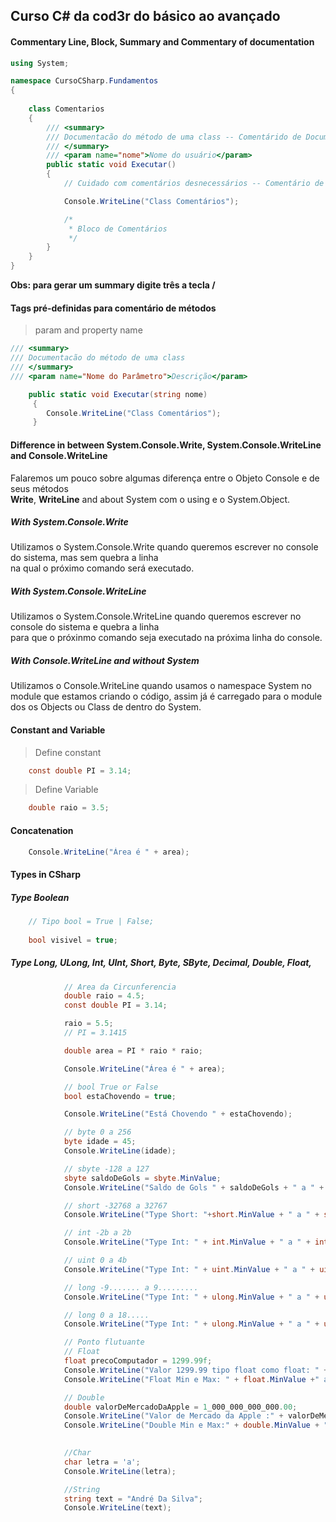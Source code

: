 ﻿## Curso C# da cod3r do básico ao avançado

#### Commentary Line, Block, Summary and Commentary of documentation
```.cs
using System;

namespace CursoCSharp.Fundamentos
{   
   
    class Comentarios
    {  
        /// <summary>
        /// Documentacão do método de uma class -- Comentárido de Documentação
        /// </summary>
        /// <param name="nome">Nome do usuário</param>
        public static void Executar()
        {
            // Cuidado com comentários desnecessários -- Comentário de Linha

            Console.WriteLine("Class Comentários");

            /*
             * Bloco de Comentários
             */
        }
    }
}

```
__Obs: para gerar um summary digite três a tecla /__

#### Tags pré-definidas para comentário de métodos
> param and property name
```.cs
/// <summary>
/// Documentacão do método de uma class
/// </summary>
/// <param name="Nome do Parâmetro">Descrição</param>

    public static void Executar(string nome)
     {
        Console.WriteLine("Class Comentários");
     }
```

#### Difference in between System.Console.Write, System.Console.WriteLine and Console.WriteLine
Falaremos um pouco sobre algumas diferença entre o Objeto Console e de seus métodos <br>
__Write__, __WriteLine__ and about System com o using e o System.Object.

##### With System.Console.Write
Utilizamos o System.Console.Write quando queremos escrever no console do sistema, mas sem quebra a linha <br>
na qual o próximo comando será executado.

##### With System.Console.WriteLine
Utilizamos o System.Console.WriteLine quando queremos escrever no console do sistema e quebra a linha <br>
para que o próxinmo comando seja executado na próxima linha do console.

##### With Console.WriteLine and without System
Utilizamos o Console.WriteLine quando usamos o namespace System no module que estamos criando o código,
assim já é carregado para o module dos os Objects ou Class de dentro do System.

#### Constant and Variable
> Define constant
```.cs
    const double PI = 3.14;
```
> Define Variable
```.cs
    double raio = 3.5;
```

#### Concatenation 
```.cs
    Console.WriteLine("Área é " + area);
```

#### Types in CSharp

##### Type Boolean
```.cs
    // Tipo bool = True | False;
    
    bool visivel = true;
```

##### Type Long, ULong, Int, UInt, Short, Byte, SByte, Decimal, Double, Float, 
```.cs
            // Area da Circunferencia
            double raio = 4.5;
            const double PI = 3.14;

            raio = 5.5;
            // PI = 3.1415

            double area = PI * raio * raio;

            Console.WriteLine("Área é " + area);

            // bool True or False
            bool estaChovendo = true;

            Console.WriteLine("Está Chovendo " + estaChovendo);

            // byte 0 a 256
            byte idade = 45;
            Console.WriteLine(idade);

            // sbyte -128 a 127
            sbyte saldoDeGols = sbyte.MinValue;
            Console.WriteLine("Saldo de Gols " + saldoDeGols + " a " + sbyte.MaxValue);

            // short -32768 a 32767
            Console.WriteLine("Type Short: "+short.MinValue + " a " + short.MaxValue);

            // int -2b a 2b
            Console.WriteLine("Type Int: " + int.MinValue + " a " + int.MaxValue);

            // uint 0 a 4b
            Console.WriteLine("Type Int: " + uint.MinValue + " a " + uint.MaxValue);

            // long -9....... a 9.........
            Console.WriteLine("Type Int: " + ulong.MinValue + " a " + ulong.MaxValue);

            // long 0 a 18.....
            Console.WriteLine("Type Int: " + ulong.MinValue + " a " + ulong.MaxValue);

            // Ponto flutuante
            // Float 
            float precoComputador = 1299.99f;
            Console.WriteLine("Valor 1299.99 tipo float como float: " + precoComputador);
            Console.WriteLine("Float Min e Max: " + float.MinValue +" a "+ float.MaxValue);

            // Double
            double valorDeMercadoDaApple = 1_000_000_000_000.00;
            Console.WriteLine("Valor de Mercado da Apple :" + valorDeMercadoDaApple);
            Console.WriteLine("Double Min e Max:" + double.MinValue + " a " + double.MinValue);

            
            //Char 
            char letra = 'a';
            Console.WriteLine(letra);

            //String
            string text = "André Da Silva";
            Console.WriteLine(text);
```